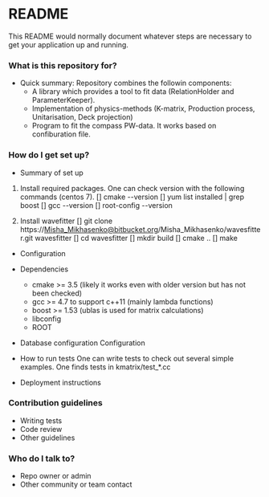 # README #

This README would normally document whatever steps are necessary to get your application up and running.

### What is this repository for? ###

* Quick summary:
Repository combines the followin components:
  - A library which provides a tool to fit data (RelationHolder and ParameterKeeper).
  - Implementation of physics-methods (K-matrix, Production process, Unitarisation, Deck projection)
  - Program to fit the compass PW-data. It works based on confiburation file.

### How do I get set up? ###

* Summary of set up
1. Install required packages.
One can check version with the following commands (centos 7).
[] cmake --version
[] yum list installed | grep boost
[] gcc --version
[] root-config --version

2. Install wavefitter
[] git clone https://Misha_Mikhasenko@bitbucket.org/Misha_Mikhasenko/wavesfitter.git wavesfitter
[] cd wavesfitter
[] mkdir build
[] cmake ..
[] make

* Configuration
* Dependencies
  - cmake >= 3.5 (likely it works even with older version but has not been checked)
  - gcc >= 4.7 to support c++11 (mainly lambda functions)
  - boost >= 1.53 (ublas is used for matrix calculations)
  - libconfig
  - ROOT
* Database configuration
  Configuration 

* How to run tests
  One can write tests to check out several simple examples. One finds tests in kmatrix/test_*.cc

* Deployment instructions

### Contribution guidelines ###

* Writing tests
* Code review
* Other guidelines

### Who do I talk to? ###

* Repo owner or admin
* Other community or team contact